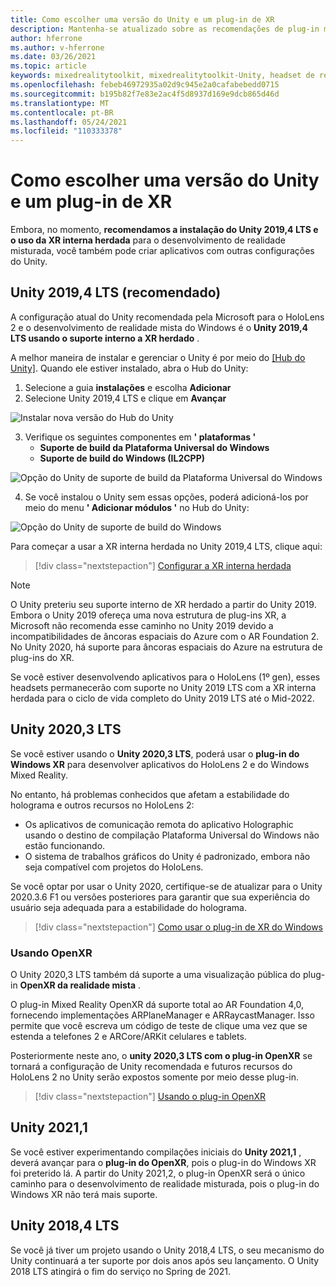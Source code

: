 ```yaml
---
title: Como escolher uma versão do Unity e um plug-in de XR
description: Mantenha-se atualizado sobre as recomendações de plug-in mais recentes do Unity e do XR para o desenvolvimento de aplicativos do HoloLens.
author: hferrone
ms.author: v-hferrone
ms.date: 03/26/2021
ms.topic: article
keywords: mixedrealitytoolkit, mixedrealitytoolkit-Unity, headset de realidade misturada, headset de realidade mista do Windows, headset da realidade virtual, Unity
ms.openlocfilehash: febeb46972935a02d9c945e2a0cafabebedd0715
ms.sourcegitcommit: b195b82f7e83e2ac4f5d8937d169e9dcb865d46d
ms.translationtype: MT
ms.contentlocale: pt-BR
ms.lasthandoff: 05/24/2021
ms.locfileid: "110333378"
---
```

# <a name="choosing-a-unity-version-and-xr-plugin"></a>Como escolher uma versão do Unity e um plug-in de XR

Embora, no momento, **recomendamos a instalação do Unity 2019,4 LTS e o uso da XR interna herdada** para o desenvolvimento de realidade misturada, você também pode criar aplicativos com outras configurações do Unity.

## <a name="unity-20194-lts-recommended"></a>Unity 2019,4 LTS (recomendado)

A configuração atual do Unity recomendada pela Microsoft para o HoloLens 2 e o desenvolvimento de realidade mista do Windows é o **Unity 2019,4 LTS usando o suporte interno a XR herdado** .

A melhor maneira de instalar e gerenciar o Unity é por meio do <a href="https://unity3d.com/get-unity/download" target="_blank">[Hub do Unity]</a>. Quando ele estiver instalado, abra o Hub do Unity:

1. Selecione a guia **instalações** e escolha **Adicionar**
2. Selecione Unity 2019,4 LTS e clique em **Avançar**

![Instalar nova versão do Hub do Unity](images/unity-hub-img-01.png)

3. Verifique os seguintes componentes em **' plataformas '**
    * **Suporte de build da Plataforma Universal do Windows** 
    * **Suporte de build do Windows (IL2CPP)**

![Opção do Unity de suporte de build da Plataforma Universal do Windows](../images/Unity_Install_Option_UWP.png)

4. Se você instalou o Unity sem essas opções, poderá adicioná-los por meio do menu **' Adicionar módulos '** no Hub do Unity:

![Opção do Unity de suporte de build do Windows](../images/Unity_Install_Option_UWP2.png)

Para começar a usar a XR interna herdada no Unity 2019,4 LTS, clique aqui:

> [!div class="nextstepaction"]
> [Configurar a XR interna herdada](legacy-xr-support.md)

> [!NOTE]
> O Unity preteriu seu suporte interno de XR herdado a partir do Unity 2019.  Embora o Unity 2019 ofereça uma nova estrutura de plug-ins XR, a Microsoft não recomenda esse caminho no Unity 2019 devido a incompatibilidades de âncoras espaciais do Azure com o AR Foundation 2.  No Unity 2020, há suporte para âncoras espaciais do Azure na estrutura de plug-ins do XR.

Se você estiver desenvolvendo aplicativos para o HoloLens (1º gen), esses headsets permanecerão com suporte no Unity 2019 LTS com a XR interna herdada para o ciclo de vida completo do Unity 2019 LTS até o Mid-2022.

## <a name="unity-20203-lts"></a>Unity 2020,3 LTS 

Se você estiver usando o **Unity 2020,3 LTS**, poderá usar o **plug-in do Windows XR** para desenvolver aplicativos do HoloLens 2 e do Windows Mixed Reality.

No entanto, há problemas conhecidos que afetam a estabilidade do holograma e outros recursos no HoloLens 2: 

* Os aplicativos de comunicação remota do aplicativo Holographic usando o destino de compilação Plataforma Universal do Windows não estão funcionando.
* O sistema de trabalhos gráficos do Unity é padronizado, embora não seja compatível com projetos do HoloLens.

Se você optar por usar o Unity 2020, certifique-se de atualizar para o Unity 2020.3.6 F1 ou versões posteriores para garantir que sua experiência do usuário seja adequada para a estabilidade do holograma.

> [!div class="nextstepaction"]
> [Como usar o plug-in de XR do Windows](windows-xr-plugin.md)

### <a name="using-openxr"></a>Usando OpenXR

O Unity 2020,3 LTS também dá suporte a uma visualização pública do plug-in **OpenXR da realidade mista** .

O plug-in Mixed Reality OpenXR dá suporte total ao AR Foundation 4,0, fornecendo implementações ARPlaneManager e ARRaycastManager. Isso permite que você escreva um código de teste de clique uma vez que se estenda a telefones 2 e ARCore/ARKit celulares e tablets. 

Posteriormente neste ano, o **unity 2020,3 LTS com o plug-in OpenXR** se tornará a configuração de Unity recomendada e futuros recursos do HoloLens 2 no Unity serão expostos somente por meio desse plug-in.

> [!div class="nextstepaction"]
> [Usando o plug-in OpenXR](openxr-getting-started.md)

## <a name="unity-20211"></a>Unity 2021,1

Se você estiver experimentando compilações iniciais do **Unity 2021,1** , deverá avançar para o **plug-in do OpenXR**, pois o plug-in do Windows XR foi preterido lá.  A partir do Unity 2021,2, o plug-in OpenXR será o único caminho para o desenvolvimento de realidade misturada, pois o plug-in do Windows XR não terá mais suporte.

## <a name="unity-20184-lts"></a>Unity 2018,4 LTS

Se você já tiver um projeto usando o Unity 2018,4 LTS, o seu mecanismo do Unity continuará a ter suporte por dois anos após seu lançamento.  O Unity 2018 LTS atingirá o fim do serviço no Spring de 2021.
